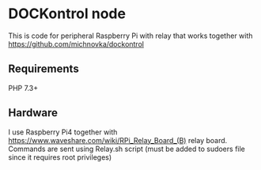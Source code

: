 # DOCKontrol node

This is code for peripheral Raspberry Pi with relay that works together with https://github.com/michnovka/dockontrol

## Requirements

PHP 7.3+

## Hardware

I use Raspberry Pi4 together with https://www.waveshare.com/wiki/RPi_Relay_Board_(B) relay board. Commands are sent using Relay.sh script (must be added to sudoers file since it requires root privileges)
